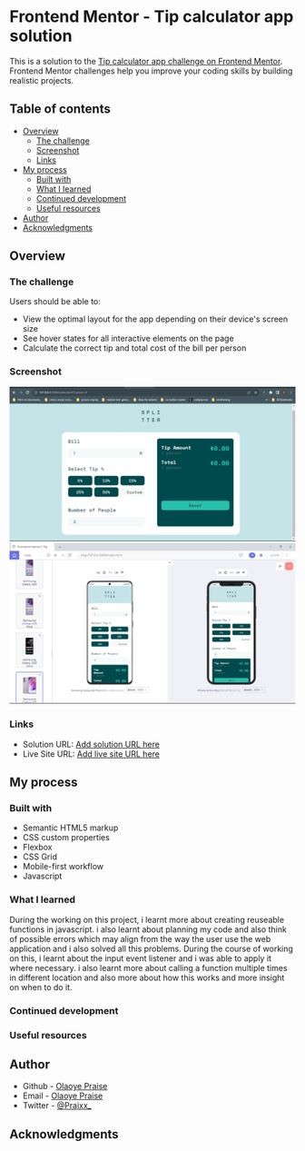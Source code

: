 # Frontend Mentor - Tip calculator app solution

This is a solution to the [Tip calculator app challenge on Frontend Mentor](https://www.frontendmentor.io/challenges/tip-calculator-app-ugJNGbJUX). Frontend Mentor challenges help you improve your coding skills by building realistic projects.

## Table of contents

- [Overview](#overview)
  - [The challenge](#the-challenge)
  - [Screenshot](#screenshot)
  - [Links](#links)
- [My process](#my-process)
  - [Built with](#built-with)
  - [What I learned](#what-i-learned)
  - [Continued development](#continued-development)
  - [Useful resources](#useful-resources)
- [Author](#author)
- [Acknowledgments](#acknowledgments)


## Overview

### The challenge

Users should be able to:

- View the optimal layout for the app depending on their device's screen size
- See hover states for all interactive elements on the page
- Calculate the correct tip and total cost of the bill per person

### Screenshot
![Alt text](screenshot/Screenshot1.jpg)
![Alt text](screenshot/Screenshot2.jpg)

### Links

- Solution URL: [Add solution URL here](https://your-solution-url.com)
- Live Site URL: [Add live site URL here](https://your-live-site-url.com)

## My process

### Built with

- Semantic HTML5 markup
- CSS custom properties
- Flexbox
- CSS Grid
- Mobile-first workflow
- Javascript



### What I learned

During the working on this project, i learnt more about creating reuseable functions in javascript. i also learnt about planning my code and also think of possible errors which may align from the way the user use the web application and i also solved all this problems. During the course of working on this, i learnt about the input event listener and i was able to apply it where necessary. i also learnt more about calling a function multiple times in different location and also more about how this works and more insight on when to do it.



### Continued development


### Useful resources


## Author

- Github - [Olaoye Praise](https://github.com/Praixx)
- Email - [Olaoye Praise](praix1y@gmail.com)
- Twitter - [@Praixx_](https://www.twitter.com/Praixx_)


## Acknowledgments

